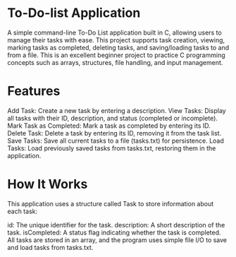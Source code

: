 # To-Do-list Application

A simple command-line To-Do List application built in C, allowing users to manage their tasks with ease. This project supports task creation, viewing, marking tasks as completed, deleting tasks, and saving/loading tasks to and from a file. This is an excellent beginner project to practice C programming concepts such as arrays, structures, file handling, and input management.

# Features 

Add Task: Create a new task by entering a description.
View Tasks: Display all tasks with their ID, description, and status (completed or incomplete).
Mark Task as Completed: Mark a task as completed by entering its ID.
Delete Task: Delete a task by entering its ID, removing it from the task list.
Save Tasks: Save all current tasks to a file (tasks.txt) for persistence.
Load Tasks: Load previously saved tasks from tasks.txt, restoring them in the application.

# How It Works
This application uses a structure called Task to store information about each task:

id: The unique identifier for the task.
description: A short description of the task.
isCompleted: A status flag indicating whether the task is completed.
All tasks are stored in an array, and the program uses simple file I/O to save and load tasks from tasks.txt.

